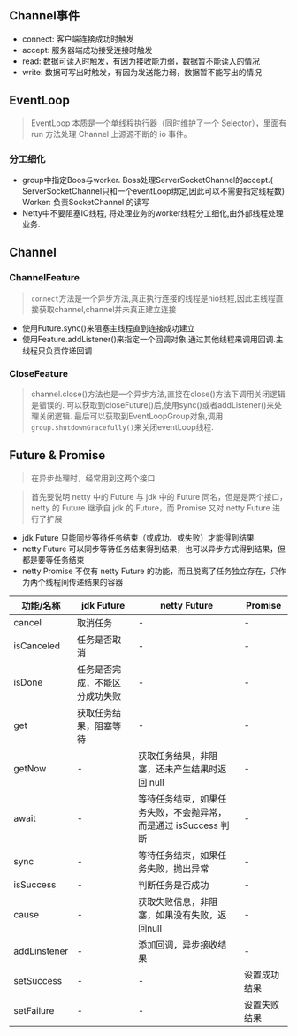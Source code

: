 ## Channel事件

- connect: 客户端连接成功时触发
- accept: 服务器端成功接受连接时触发
- read: 数据可读入时触发，有因为接收能力弱，数据暂不能读入的情况
- write: 数据可写出时触发，有因为发送能力弱，数据暂不能写出的情况

## EventLoop

> EventLoop 本质是一个单线程执行器（同时维护了一个 Selector），里面有 run 方法处理 Channel 上源源不断的 io 事件。

### 分工细化

- group中指定Boos与worker. Boss处理ServerSocketChannel的accept.(
  ServerSocketChannel只和一个eventLoop绑定,因此可以不需要指定线程数)
  Worker: 负责SocketChannel 的读写
- Netty中不要阻塞IO线程, 将处理业务的worker线程分工细化,由外部线程处理业务.

## Channel

### ChannelFeature

> `connect`方法是一个异步方法,真正执行连接的线程是nio线程,因此主线程直接获取channel,channel并未真正建立连接

- 使用Future.sync()来阻塞主线程直到连接成功建立
- 使用Feature.addListener()来指定一个回调对象,通过其他线程来调用回调.主线程只负责传递回调

### CloseFeature

> channel.close()方法也是一个异步方法,直接在close()方法下调用关闭逻辑是错误的.
> 可以获取到closeFuture()后,使用sync()或者addListener()来处理关闭逻辑.
> 最后可以获取到EventLoopGroup对象,调用`group.shutdownGracefully()`来关闭eventLoop线程.

## Future & Promise

> 在异步处理时，经常用到这两个接口

> 首先要说明 netty 中的 Future 与 jdk 中的 Future 同名，但是是两个接口，netty 的 Future 继承自 jdk 的 Future，而 Promise 又对
> netty Future 进行了扩展

* jdk Future 只能同步等待任务结束（或成功、或失败）才能得到结果
* netty Future 可以同步等待任务结束得到结果，也可以异步方式得到结果，但都是要等任务结束
* netty Promise 不仅有 netty Future 的功能，而且脱离了任务独立存在，只作为两个线程间传递结果的容器

| 功能/名称        | jdk Future      | netty Future                          | Promise |
|--------------|-----------------|---------------------------------------|---------|
| cancel       | 取消任务            | -                                     | -       |
| isCanceled   | 任务是否取消          | -                                     | -       |
| isDone       | 任务是否完成，不能区分成功失败 | -                                     | -       |
| get          | 获取任务结果，阻塞等待     | -                                     | -       |
| getNow       | -               | 获取任务结果，非阻塞，还未产生结果时返回 null             | -       |
| await        | -               | 等待任务结束，如果任务失败，不会抛异常，而是通过 isSuccess 判断 | -       |
| sync         | -               | 等待任务结束，如果任务失败，抛出异常                    | -       |
| isSuccess    | -               | 判断任务是否成功                              | -       |
| cause        | -               | 获取失败信息，非阻塞，如果没有失败，返回null              | -       |
| addLinstener | -               | 添加回调，异步接收结果                           | -       |
| setSuccess   | -               | -                                     | 设置成功结果  |
| setFailure   | -               | -                                     | 设置失败结果  |
